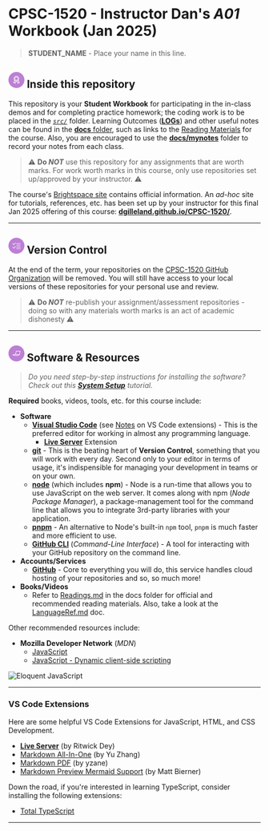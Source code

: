 # CPSC-1520 - **Instructor Dan's *A01* Workbook** (Jan 2025)

> **STUDENT_NAME** - Place your name in this line.

## ![Inside This Repo](./docs/images/level.png) Inside this repository

This repository is your **Student Workbook** for participating in the in-class demos and for completing practice homework; the coding work is to be placed in the [*`src/`*](./src/ReadMe.md) folder. Learning Outcomes ([**LOGs**](./docs/logs/ReadMe.md)) and other useful notes can be found in the [**docs** folder](./docs), such as links to the [Reading Materials](./docs/Readings.md) for the course. Also, you are encouraged to use the [**docs/mynotes**](./docs/mynotes/ReadMe.md) folder to record your notes from each class.

> :warning: **Do *NOT*** use this repository for any assignments that are worth marks. For work worth marks in this course, only use repositories set up/approved by your instructor. :warning:

The course's [Brightspace site](https://lms.nait.ca/d2l/home) contains official information. An *ad-hoc* site for tutorials, references, etc. has been set up by your instructor for this final Jan 2025 offering of this course: [**dgilleland.github.io/CPSC-1520/**](https://dgilleland.github.io/CPSC-1520/).

----

## ![Version Control](./docs/images/tasks.png) Version Control

At the end of the term, your repositories on the [CPSC-1520 GitHub Organization](https://github.com/CPSC-1520) will be removed. You will still have access to your local versions of these repositories for your personal use and review.

> :warning: **Do *NOT*** re-publish your assignment/assessment repositories - doing so with any materials worth marks is an act of academic dishonesty :warning:

----

## ![Software et.al.](./docs/images/code.png) Software & Resources

> *Do you need step-by-step instructions for installing the software? Check out this [**System Setup**](https://dgilleland.github.io/CPSC-1520/tutorials/0010/) tutorial.*

**Required** books, videos, tools, etc. for this course include:

- **Software**
  - [**Visual Studio Code**](https://code.visualstudio.com) (see [Notes](#vs-code-extensions) on VS Code extensions) - This is the preferred editor for working in almost any programming language.
    - [**Live Server**](https://marketplace.visualstudio.com/items?itemName=ritwickdey.LiveServer) Extension
  - [**git**](https://git-scm.com/downloads) - This is the beating heart of **Version Control**, something that you will work with every day. Second only to your editor in terms of usage, it's indispensible for managing your development in teams or on your own.
  - [**node**](https://nodejs.org/en/download/) (which includes **npm**) - Node is a run-time that allows you to use JavaScript on the web server. It comes along with npm (*Node Package Manager*), a package-management tool for the command line that allows you to integrate 3rd-party libraries with your application.
  - [**pnpm**](https://pnpm.io) - An alternative to Node's built-in `npm` tool, `pnpm` is much faster and more efficient to use.
  - [**GitHub CLI**](https://cli.github.com/) (*Command-Line Interface*) - A tool for interacting with your GitHub repository on the command line.
- **Accounts/Services**
  - [**GitHub**](https://github.com) - Core to everything you will do, this service handles cloud hosting of your repositories and so, so much more!
- **Books/Videos**
  - Refer to [Readings.md](./docs/Readings.md) in the docs folder for official and recommended reading materials. Also, take a look at the [LanguageRef.md](./docs/LanguageRef.md) doc.

Other recommended resources include:

- **Mozilla Developer Network** (*MDN*)
  - [JavaScript](https://developer.mozilla.org/en-US/docs/Web/JavaScript)
  - [JavaScript - Dynamic client-side scripting](https://developer.mozilla.org/en-US/docs/Learn/JavaScript)

![Eloquent JavaScript](https://eloquentjavascript.net/img/cover.jpg)

----

### VS Code Extensions

Here are some helpful VS Code Extensions for JavaScript, HTML, and CSS Development.

- [**Live Server**](https://marketplace.visualstudio.com/items?itemName=ritwickdey.LiveServer) (by Ritwick Dey)
- [Markdown All-In-One](https://marketplace.visualstudio.com/items?itemName=yzhang.markdown-all-in-one) (by Yu Zhang)
- [Markdown PDF](https://marketplace.visualstudio.com/items?itemName=yzane.markdown-pdf) (by yzane)
- [Markdown Preview Mermaid Support](https://marketplace.visualstudio.com/items?itemName=bierner.markdown-mermaid) (by Matt Bierner)

Down the road, if you're interested in learning TypeScript, consider installing the following extensions:

- [Total TypeScript](https://marketplace.visualstudio.com/items?itemName=mattpocock.ts-error-translator)

----
